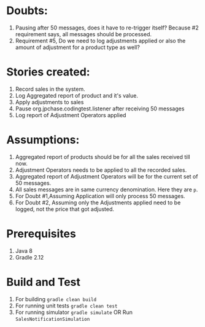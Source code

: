 # Doubts:

1. Pausing after 50 messages, does it have to re-trigger itself? Because #2 requirement says, all messages should be processed.
2. Requirement #5, Do we need to log adjustments applied or also the amount of adjustment for a product type as well?

# Stories created:

1. Record sales in the system.
2. Log Aggregated report of product and it's value.
3. Apply adjustments to sales
4. Pause org.jpchase.codingtest.listener after receiving 50 messages
5. Log report of Adjustment Operators applied

# Assumptions:

1. Aggregated report of products should be for all the sales received till now.
2. Adjustment Operators needs to be applied to all the recorded sales.
3. Aggregated report of Adjustment Operators will be for the current set of 50 messages.
4. All sales messages are in same currency denomination. Here they are `p`.
5. For Doubt #1,Assuming Application will only process 50 messages.
6. For Doubt #2, Assuming only the Adjustments applied need to be logged, not the price that got adjusted.

# Prerequisites

1. Java 8
2. Gradle 2.12

# Build and Test

1. For building `gradle clean build`
2. For running unit tests `gradle clean test`
3. For running simulator `gradle simulate` OR Run `SalesNotificationSimulation`


